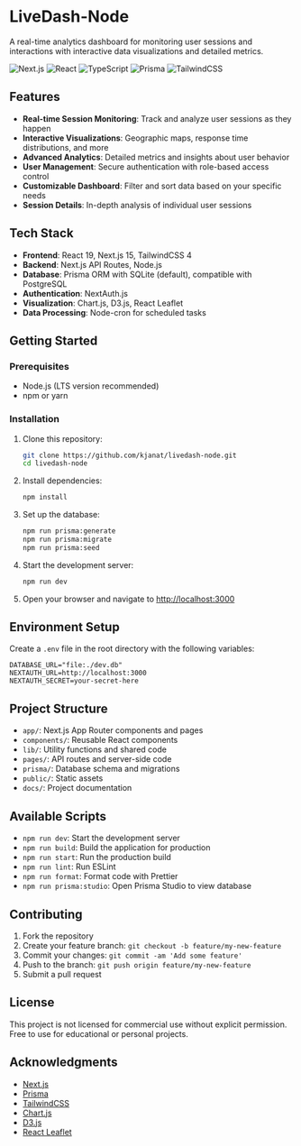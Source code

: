 # LiveDash-Node

A real-time analytics dashboard for monitoring user sessions and interactions with interactive data visualizations and detailed metrics.

![Next.js](<https://img.shields.io/badge/dynamic/regex?url=https%3A%2F%2Fraw.githubusercontent.com%2Fkjanat%2Flivedash-node%2Fmaster%2Fpackage.json&search=%22next%22%5Cs*%3A%5Cs*%22%5C%5E(%3F%3Cversion%3E%5Cd%2B%5C.%5Cd*).*%22&replace=%24%3Cversion%3E&logo=nextdotjs&label=Nextjs&color=%23000000>)
![React](<https://img.shields.io/badge/dynamic/regex?url=https%3A%2F%2Fraw.githubusercontent.com%2Fkjanat%2Flivedash-node%2Fmaster%2Fpackage.json&search=%22react%22%5Cs*%3A%5Cs*%22%5C%5E(%3F%3Cversion%3E%5Cd%2B%5C.%5Cd*).*%22&replace=%24%3Cversion%3E&logo=react&label=React&color=%2361DAFB>)
![TypeScript](<https://img.shields.io/badge/dynamic/regex?url=https%3A%2F%2Fraw.githubusercontent.com%2Fkjanat%2Flivedash-node%2Fmaster%2Fpackage.json&search=%22typescript%22%5Cs*%3A%5Cs*%22%5C%5E(%3F%3Cversion%3E%5Cd%2B%5C.%5Cd*).*%22&replace=%24%3Cversion%3E&logo=typescript&label=TypeScript&color=%233178C6>)
![Prisma](<https://img.shields.io/badge/dynamic/regex?url=https%3A%2F%2Fraw.githubusercontent.com%2Fkjanat%2Flivedash-node%2Fmaster%2Fpackage.json&search=%22prisma%22%5Cs*%3A%5Cs*%22%5C%5E(%3F%3Cversion%3E%5Cd%2B%5C.%5Cd*).*%22&replace=%24%3Cversion%3E&logo=prisma&label=Prisma&color=%232D3748>)
![TailwindCSS](<https://img.shields.io/badge/dynamic/regex?url=https%3A%2F%2Fraw.githubusercontent.com%2Fkjanat%2Flivedash-node%2Fmaster%2Fpackage.json&search=%22tailwindcss%22%5Cs*%3A%5Cs*%22%5C%5E(%3F%3Cversion%3E%5Cd%2B%5C.%5Cd*).*%22&replace=%24%3Cversion%3E&logo=tailwindcss&label=TailwindCSS&color=%2306B6D4>) 

## Features

- **Real-time Session Monitoring**: Track and analyze user sessions as they happen
- **Interactive Visualizations**: Geographic maps, response time distributions, and more
- **Advanced Analytics**: Detailed metrics and insights about user behavior
- **User Management**: Secure authentication with role-based access control
- **Customizable Dashboard**: Filter and sort data based on your specific needs
- **Session Details**: In-depth analysis of individual user sessions

## Tech Stack

- **Frontend**: React 19, Next.js 15, TailwindCSS 4
- **Backend**: Next.js API Routes, Node.js
- **Database**: Prisma ORM with SQLite (default), compatible with PostgreSQL
- **Authentication**: NextAuth.js
- **Visualization**: Chart.js, D3.js, React Leaflet
- **Data Processing**: Node-cron for scheduled tasks

## Getting Started

### Prerequisites

- Node.js (LTS version recommended)
- npm or yarn

### Installation

1.  Clone this repository:

    ```bash
    git clone https://github.com/kjanat/livedash-node.git
    cd livedash-node
    ```

2.  Install dependencies:

    ```bash
    npm install
    ```

3.  Set up the database:

    ```bash
    npm run prisma:generate
    npm run prisma:migrate
    npm run prisma:seed
    ```

4.  Start the development server:

    ```bash
    npm run dev
    ```

5.  Open your browser and navigate to <http://localhost:3000>

## Environment Setup

Create a `.env` file in the root directory with the following variables:

```env
DATABASE_URL="file:./dev.db"
NEXTAUTH_URL=http://localhost:3000
NEXTAUTH_SECRET=your-secret-here
```

## Project Structure

- `app/`: Next.js App Router components and pages
- `components/`: Reusable React components
- `lib/`: Utility functions and shared code
- `pages/`: API routes and server-side code
- `prisma/`: Database schema and migrations
- `public/`: Static assets
- `docs/`: Project documentation

## Available Scripts

- `npm run dev`: Start the development server
- `npm run build`: Build the application for production
- `npm run start`: Run the production build
- `npm run lint`: Run ESLint
- `npm run format`: Format code with Prettier
- `npm run prisma:studio`: Open Prisma Studio to view database

## Contributing

1.  Fork the repository
2.  Create your feature branch: `git checkout -b feature/my-new-feature` 
3.  Commit your changes: `git commit -am 'Add some feature'` 
4.  Push to the branch: `git push origin feature/my-new-feature` 
5.  Submit a pull request

## License

This project is not licensed for commercial use without explicit permission. Free to use for educational or personal projects.

## Acknowledgments

- [Next.js](https://nextjs.org/) 
- [Prisma](https://prisma.io/) 
- [TailwindCSS](https://tailwindcss.com/) 
- [Chart.js](https://www.chartjs.org/) 
- [D3.js](https://d3js.org/) 
- [React Leaflet](https://react-leaflet.js.org/)
